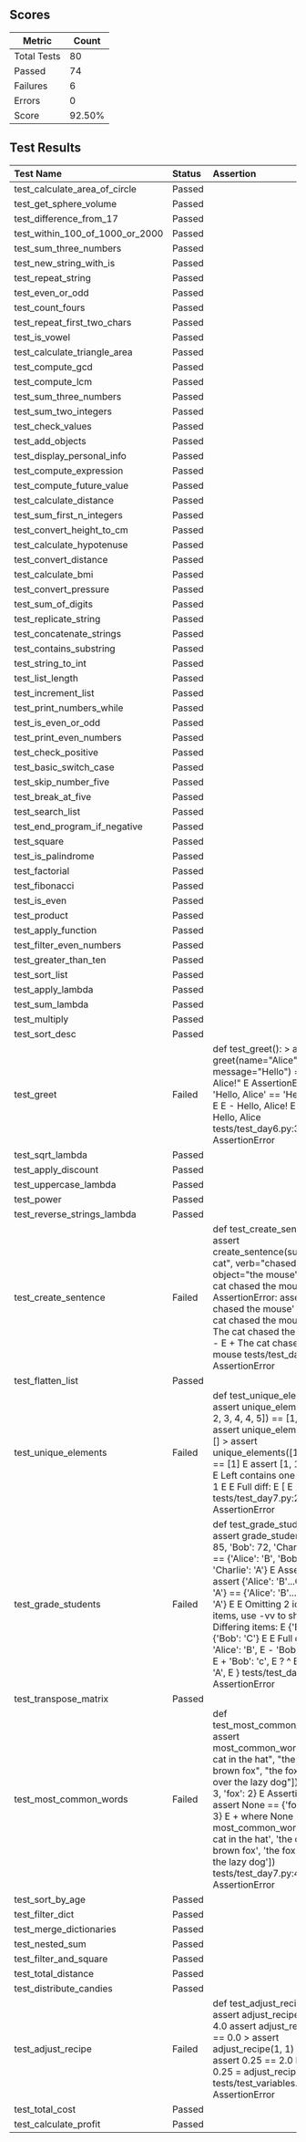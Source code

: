 ## Scores

| Metric      | Count |
|-------------|-------|
| Total Tests | 80    |
| Passed      | 74    |
| Failures    | 6     |
| Errors      | 0     |
| Score       | 92.50% |

## Test Results

| Test Name                       | Status   | Assertion                                                                                                                                                                                                                                                                                                                                                                                                                                                                                                                                                              |
|:--------------------------------|:---------|:-----------------------------------------------------------------------------------------------------------------------------------------------------------------------------------------------------------------------------------------------------------------------------------------------------------------------------------------------------------------------------------------------------------------------------------------------------------------------------------------------------------------------------------------------------------------------|
| test_calculate_area_of_circle   | Passed   |                                                                                                                                                                                                                                                                                                                                                                                                                                                                                                                                                                        |
| test_get_sphere_volume          | Passed   |                                                                                                                                                                                                                                                                                                                                                                                                                                                                                                                                                                        |
| test_difference_from_17         | Passed   |                                                                                                                                                                                                                                                                                                                                                                                                                                                                                                                                                                        |
| test_within_100_of_1000_or_2000 | Passed   |                                                                                                                                                                                                                                                                                                                                                                                                                                                                                                                                                                        |
| test_sum_three_numbers          | Passed   |                                                                                                                                                                                                                                                                                                                                                                                                                                                                                                                                                                        |
| test_new_string_with_is         | Passed   |                                                                                                                                                                                                                                                                                                                                                                                                                                                                                                                                                                        |
| test_repeat_string              | Passed   |                                                                                                                                                                                                                                                                                                                                                                                                                                                                                                                                                                        |
| test_even_or_odd                | Passed   |                                                                                                                                                                                                                                                                                                                                                                                                                                                                                                                                                                        |
| test_count_fours                | Passed   |                                                                                                                                                                                                                                                                                                                                                                                                                                                                                                                                                                        |
| test_repeat_first_two_chars     | Passed   |                                                                                                                                                                                                                                                                                                                                                                                                                                                                                                                                                                        |
| test_is_vowel                   | Passed   |                                                                                                                                                                                                                                                                                                                                                                                                                                                                                                                                                                        |
| test_calculate_triangle_area    | Passed   |                                                                                                                                                                                                                                                                                                                                                                                                                                                                                                                                                                        |
| test_compute_gcd                | Passed   |                                                                                                                                                                                                                                                                                                                                                                                                                                                                                                                                                                        |
| test_compute_lcm                | Passed   |                                                                                                                                                                                                                                                                                                                                                                                                                                                                                                                                                                        |
| test_sum_three_numbers          | Passed   |                                                                                                                                                                                                                                                                                                                                                                                                                                                                                                                                                                        |
| test_sum_two_integers           | Passed   |                                                                                                                                                                                                                                                                                                                                                                                                                                                                                                                                                                        |
| test_check_values               | Passed   |                                                                                                                                                                                                                                                                                                                                                                                                                                                                                                                                                                        |
| test_add_objects                | Passed   |                                                                                                                                                                                                                                                                                                                                                                                                                                                                                                                                                                        |
| test_display_personal_info      | Passed   |                                                                                                                                                                                                                                                                                                                                                                                                                                                                                                                                                                        |
| test_compute_expression         | Passed   |                                                                                                                                                                                                                                                                                                                                                                                                                                                                                                                                                                        |
| test_compute_future_value       | Passed   |                                                                                                                                                                                                                                                                                                                                                                                                                                                                                                                                                                        |
| test_calculate_distance         | Passed   |                                                                                                                                                                                                                                                                                                                                                                                                                                                                                                                                                                        |
| test_sum_first_n_integers       | Passed   |                                                                                                                                                                                                                                                                                                                                                                                                                                                                                                                                                                        |
| test_convert_height_to_cm       | Passed   |                                                                                                                                                                                                                                                                                                                                                                                                                                                                                                                                                                        |
| test_calculate_hypotenuse       | Passed   |                                                                                                                                                                                                                                                                                                                                                                                                                                                                                                                                                                        |
| test_convert_distance           | Passed   |                                                                                                                                                                                                                                                                                                                                                                                                                                                                                                                                                                        |
| test_calculate_bmi              | Passed   |                                                                                                                                                                                                                                                                                                                                                                                                                                                                                                                                                                        |
| test_convert_pressure           | Passed   |                                                                                                                                                                                                                                                                                                                                                                                                                                                                                                                                                                        |
| test_sum_of_digits              | Passed   |                                                                                                                                                                                                                                                                                                                                                                                                                                                                                                                                                                        |
| test_replicate_string           | Passed   |                                                                                                                                                                                                                                                                                                                                                                                                                                                                                                                                                                        |
| test_concatenate_strings        | Passed   |                                                                                                                                                                                                                                                                                                                                                                                                                                                                                                                                                                        |
| test_contains_substring         | Passed   |                                                                                                                                                                                                                                                                                                                                                                                                                                                                                                                                                                        |
| test_string_to_int              | Passed   |                                                                                                                                                                                                                                                                                                                                                                                                                                                                                                                                                                        |
| test_list_length                | Passed   |                                                                                                                                                                                                                                                                                                                                                                                                                                                                                                                                                                        |
| test_increment_list             | Passed   |                                                                                                                                                                                                                                                                                                                                                                                                                                                                                                                                                                        |
| test_print_numbers_while        | Passed   |                                                                                                                                                                                                                                                                                                                                                                                                                                                                                                                                                                        |
| test_is_even_or_odd             | Passed   |                                                                                                                                                                                                                                                                                                                                                                                                                                                                                                                                                                        |
| test_print_even_numbers         | Passed   |                                                                                                                                                                                                                                                                                                                                                                                                                                                                                                                                                                        |
| test_check_positive             | Passed   |                                                                                                                                                                                                                                                                                                                                                                                                                                                                                                                                                                        |
| test_basic_switch_case          | Passed   |                                                                                                                                                                                                                                                                                                                                                                                                                                                                                                                                                                        |
| test_skip_number_five           | Passed   |                                                                                                                                                                                                                                                                                                                                                                                                                                                                                                                                                                        |
| test_break_at_five              | Passed   |                                                                                                                                                                                                                                                                                                                                                                                                                                                                                                                                                                        |
| test_search_list                | Passed   |                                                                                                                                                                                                                                                                                                                                                                                                                                                                                                                                                                        |
| test_end_program_if_negative    | Passed   |                                                                                                                                                                                                                                                                                                                                                                                                                                                                                                                                                                        |
| test_square                     | Passed   |                                                                                                                                                                                                                                                                                                                                                                                                                                                                                                                                                                        |
| test_is_palindrome              | Passed   |                                                                                                                                                                                                                                                                                                                                                                                                                                                                                                                                                                        |
| test_factorial                  | Passed   |                                                                                                                                                                                                                                                                                                                                                                                                                                                                                                                                                                        |
| test_fibonacci                  | Passed   |                                                                                                                                                                                                                                                                                                                                                                                                                                                                                                                                                                        |
| test_is_even                    | Passed   |                                                                                                                                                                                                                                                                                                                                                                                                                                                                                                                                                                        |
| test_product                    | Passed   |                                                                                                                                                                                                                                                                                                                                                                                                                                                                                                                                                                        |
| test_apply_function             | Passed   |                                                                                                                                                                                                                                                                                                                                                                                                                                                                                                                                                                        |
| test_filter_even_numbers        | Passed   |                                                                                                                                                                                                                                                                                                                                                                                                                                                                                                                                                                        |
| test_greater_than_ten           | Passed   |                                                                                                                                                                                                                                                                                                                                                                                                                                                                                                                                                                        |
| test_sort_list                  | Passed   |                                                                                                                                                                                                                                                                                                                                                                                                                                                                                                                                                                        |
| test_apply_lambda               | Passed   |                                                                                                                                                                                                                                                                                                                                                                                                                                                                                                                                                                        |
| test_sum_lambda                 | Passed   |                                                                                                                                                                                                                                                                                                                                                                                                                                                                                                                                                                        |
| test_multiply                   | Passed   |                                                                                                                                                                                                                                                                                                                                                                                                                                                                                                                                                                        |
| test_sort_desc                  | Passed   |                                                                                                                                                                                                                                                                                                                                                                                                                                                                                                                                                                        |
| test_greet                      | Failed   | def test_greet(): >    assert greet(name="Alice", message="Hello") == "Hello, Alice!" E    AssertionError: assert 'Hello, Alice' == 'Hello, Alice!' E     E     - Hello, Alice! E     ?       - E     + Hello, Alice tests/test_day6.py:34: AssertionError                                                                                                                                                                                                                                                                                                             |
| test_sqrt_lambda                | Passed   |                                                                                                                                                                                                                                                                                                                                                                                                                                                                                                                                                                        |
| test_apply_discount             | Passed   |                                                                                                                                                                                                                                                                                                                                                                                                                                                                                                                                                                        |
| test_uppercase_lambda           | Passed   |                                                                                                                                                                                                                                                                                                                                                                                                                                                                                                                                                                        |
| test_power                      | Passed   |                                                                                                                                                                                                                                                                                                                                                                                                                                                                                                                                                                        |
| test_reverse_strings_lambda     | Passed   |                                                                                                                                                                                                                                                                                                                                                                                                                                                                                                                                                                        |
| test_create_sentence            | Failed   | def test_create_sentence(): >    assert create_sentence(subject="The cat", verb="chased", object="the mouse") == "The cat chased the mouse." E    AssertionError: assert 'The cat chased the mouse' == 'The cat chased the mouse.' E     E     - The cat chased the mouse. E     ?             - E     + The cat chased the mouse tests/test_day6.py:82: AssertionError                                                                                                                                                                                                |
| test_flatten_list               | Passed   |                                                                                                                                                                                                                                                                                                                                                                                                                                                                                                                                                                        |
| test_unique_elements            | Failed   | def test_unique_elements():     assert unique_elements([1, 2, 2, 3, 4, 4, 5]) == [1, 2, 3, 4, 5]     assert unique_elements([]) == [] >    assert unique_elements([1, 1, 1, 1]) == [1] E    assert [1, 1] == [1] E     E     Left contains one more item: 1 E     E     Full diff: E      [ E        1, E     +   1, E      ] tests/test_day7.py:20: AssertionError                                                                                                                                                                                                    |
| test_grade_students             | Failed   | def test_grade_students(): >    assert grade_students({'Alice': 85, 'Bob': 72, 'Charlie': 90}) == {'Alice': 'B', 'Bob': 'C', 'Charlie': 'A'} E    AssertionError: assert {'Alice': 'B'...Charlie': 'A'} == {'Alice': 'B'...Charlie': 'A'} E     E     Omitting 2 identical items, use -vv to show E     Differing items: E     {'Bob': 'c'} != {'Bob': 'C'} E     E     Full diff: E      { E        'Alice': 'B', E     -   'Bob': 'C', E     ?       ^ E     +   'Bob': 'c', E     ?       ^ E        'Charlie': 'A', E      } tests/test_day7.py:26: AssertionError |
| test_transpose_matrix           | Passed   |                                                                                                                                                                                                                                                                                                                                                                                                                                                                                                                                                                        |
| test_most_common_words          | Failed   | def test_most_common_words(): >    assert most_common_words(["the cat in the hat", "the quick brown fox", "the fox jumps over the lazy dog"]) == {       'the': 3, 'fox': 2} E    AssertionError: assert None == {'fox': 2, 'the': 3} E    + where None = most_common_words(['the cat in the hat', 'the quick brown fox', 'the fox jumps over the lazy dog']) tests/test_day7.py:42: AssertionError                                                                                                                                                                    |
| test_sort_by_age                | Passed   |                                                                                                                                                                                                                                                                                                                                                                                                                                                                                                                                                                        |
| test_filter_dict                | Passed   |                                                                                                                                                                                                                                                                                                                                                                                                                                                                                                                                                                        |
| test_merge_dictionaries         | Passed   |                                                                                                                                                                                                                                                                                                                                                                                                                                                                                                                                                                        |
| test_nested_sum                 | Passed   |                                                                                                                                                                                                                                                                                                                                                                                                                                                                                                                                                                        |
| test_filter_and_square          | Passed   |                                                                                                                                                                                                                                                                                                                                                                                                                                                                                                                                                                        |
| test_total_distance             | Passed   |                                                                                                                                                                                                                                                                                                                                                                                                                                                                                                                                                                        |
| test_distribute_candies         | Passed   |                                                                                                                                                                                                                                                                                                                                                                                                                                                                                                                                                                        |
| test_adjust_recipe              | Failed   | def test_adjust_recipe():     assert adjust_recipe(2, 8) == 4.0     assert adjust_recipe(0, 5) == 0.0 >    assert adjust_recipe(1, 1) == 2.0 E    assert 0.25 == 2.0 E    + where 0.25 = adjust_recipe(1, 1) tests/test_variables.py:27: AssertionError                                                                                                                                                                                                                                                                                                                |
| test_total_cost                 | Passed   |                                                                                                                                                                                                                                                                                                                                                                                                                                                                                                                                                                        |
| test_calculate_profit           | Passed   |                                                                                                                                                                                                                                                                                                                                                                                                                                                                                                                                                                        |
